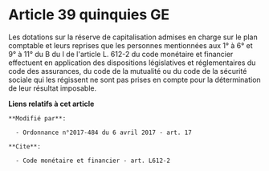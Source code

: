 # Article 39 quinquies GE

Les dotations sur la réserve de capitalisation admises en charge sur le plan comptable et leurs reprises que les personnes
mentionnées aux 1° à 6° et 9° à 11° du B du I de l'article L. 612-2 du code monétaire et financier effectuent en application
des dispositions législatives et réglementaires du code des assurances, du code de la mutualité ou du code de la sécurité
sociale qui les régissent ne sont pas prises en compte pour la détermination de leur résultat imposable.

**Liens relatifs à cet article**

	**Modifié par**:

	  - Ordonnance n°2017-484 du 6 avril 2017 - art. 17

	**Cite**:

	  - Code monétaire et financier - art. L612-2
